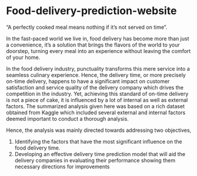 # Food-delivery-prediction-website

“A perfectly cooked meal means nothing if it’s not served on time”. 

In the fast-paced world we live in, food delivery has become more than just a convenience, it’s a solution that brings the flavors of the world to your doorstep, turning every meal into an experience without leaving the comfort of your home.

In the food delivery industry, punctuality transforms this mere service into a seamless culinary experience. Hence, the delivery time, or more precisely on-time delivery, happens to have a significant impact on customer satisfaction and service quality of the delivery company which drives the competition in the industry. Yet, achieving this standard of on-time delivery is not a piece of cake, it is influenced by a lot of internal as well as external factors. 
The summarized analysis given here was based on a rich dataset obtained from Kaggle which included several external and internal factors deemed important to conduct a thorough analysis. 

Hence, the analysis was mainly directed towards addressing two objectives, 
1)	Identifying the factors that have the most significant influence on the food delivery time.
2)	Developing an effective delivery time prediction model that will aid the delivery companies in evaluating their performance showing them necessary directions for improvements
